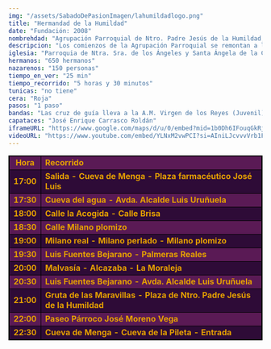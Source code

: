 ```yaml
---
img: "/assets/SabadoDePasionImagen/lahumildadlogo.png"
title: "Hermandad de la Humildad"
date: "Fundación: 2008"
nombrehdad: "Agrupación Parroquial de Ntro. Padre Jesús de la Humildad, Ntra. Sra. de los Ángeles y Santa Ángela de la Cruz."
descripcion: "Los comienzos de la Agrupación Parroquial se remontan a la creación de una Tertulia Cofrade denominada Asociación Cultural Tertulia Cofrade “La Espiga”. Dicha creación data su acta fundacional el 6 de febrero de 2008. El Domingo de Resurrección del año 2018, durante la Eucaristía, cuando se procedió a la lectura de la carta emitida por D. Marcelino Manzano Vilches, en la cual se nos nombraba Asociación de Fieles. El 29 de septiembre del mismo año, se realizó el traslado público de Ntro. Padre Jesús de la Humildad a la Parroquia de Ntra. Sra. de los Ángeles y Santa Ángela de la Cruz, recibiendo al Señor los feligreses y hermanos. Desde ese momento, la fuerte vinculación con la parroquia, las formaciones, la realización de los Cultos en honor y gloria a nuestro titular, han hecho posible que, el pasado 10 de febrero de 2023, se nos nombrará como la primera Agrupación Parroquial del barrio de Sevilla Este."
iglesia: "Parroquia de Ntra. Sra. de los Ángeles y Santa Ángela de la Cruz"
hermanos: "650 hermanos"
nazarenos: "150 personas"
tiempo_en_ver: "25 min"
tiempo_recorrido: "5 horas y 30 minutos"
tunicas: "no tiene"
cera: "Roja"
pasos: "1 paso"
bandas: "Las cruz de guía lleva a la A.M. Virgen de los Reyes (Juvenil) y el Misterio a la A.M. Ntra. Señora de la Encarnación (San Benito)"
capataces: "José Enrique Carrasco Roldán"
iframeURL: "https://www.google.com/maps/d/u/0/embed?mid=1b0Dh6IFouqGkRje74gi6RAgcrz_ud7c&ehbc=2E312F"
videoURL: "https://www.youtube.com/embed/YLNxM2vwPCI?si=AIniLJcvvvVrb1FB"
---
```


<table class="recorrido" style="width: 100%; border-collapse: collapse; text-align: left; border: 1px solid black;">
  <tbody>
    <tr style="background-color: #5a1a55; color: #e5a000; font-weight: bold;">
      <td style="border: 1px solid black; text-align: center;">Hora</td>
      <td style="border: 1px solid black;">Recorrido</td>
    </tr>
    <tr style="background-color: #2e0b37; color: #e5a000; font-weight: bold;">
      <td style="border: 1px solid black; text-align: center;">17:00</td>
      <td style="border: 1px solid black;">Salida - Cueva de Menga - Plaza farmacéutico José Luis</td>
    </tr>
    <tr style="background-color: #5a1a55; color: #e5a000; font-weight: bold;">
      <td style="border: 1px solid black; text-align: center;">17:30</td>
      <td style="border: 1px solid black;">Cueva del agua - Avda. Alcalde Luis Uruñuela</td>
    </tr>
    <tr style="background-color: #2e0b37; color: #e5a000; font-weight: bold;">
      <td style="border: 1px solid black; text-align: center;">18:00</td>
      <td style="border: 1px solid black;">Calle la Acogida - Calle Brisa</td>
    </tr>
    <tr style="background-color: #5a1a55; color: #e5a000; font-weight: bold;">
      <td style="border: 1px solid black; text-align: center;">18:30</td>
      <td style="border: 1px solid black;">Calle Milano plomizo</td>
    </tr>
    <tr style="background-color: #2e0b37; color: #e5a000; font-weight: bold;">
      <td style="border: 1px solid black; text-align: center;">19:00</td>
      <td style="border: 1px solid black;">Milano real - Milano perlado - Milano plomizo</td>
    </tr>
    <tr style="background-color: #5a1a55; color: #e5a000; font-weight: bold;">
      <td style="border: 1px solid black; text-align: center;">19:30</td>
      <td style="border: 1px solid black;">Luis Fuentes Bejarano - Palmeras Reales</td>
    </tr>
    <tr style="background-color: #2e0b37; color: #e5a000; font-weight: bold;">
      <td style="border: 1px solid black; text-align: center;">20:00</td>
      <td style="border: 1px solid black;">Malvasía - Alcazaba - La Moraleja</td>
    </tr>
    <tr style="background-color: #5a1a55; color: #e5a000; font-weight: bold;">
      <td style="border: 1px solid black; text-align: center;">20:30</td>
      <td style="border: 1px solid black;">Luis Fuentes Bejarano - Avda. Alcalde Luis Uruñuela</td>
    </tr>
    <tr style="background-color: #2e0b37; color: #e5a000; font-weight: bold;">
      <td style="border: 1px solid black; text-align: center;">21:00</td>
      <td style="border: 1px solid black;">Gruta de las Maravillas - Plaza de Ntro. Padre Jesús de la Humildad</td>
    </tr>
    <tr style="background-color: #5a1a55; color: #e5a000; font-weight: bold;">
      <td style="border: 1px solid black; text-align: center;">22:00</td>
      <td style="border: 1px solid black;">Paseo Párroco José Moreno Vega</td>
    </tr>
    <tr style="background-color: #2e0b37; color: #e5a000; font-weight: bold;">
      <td style="border: 1px solid black; text-align: center;">22:30</td>
      <td style="border: 1px solid black;">Cueva de Menga - Cueva de la Pileta - Entrada</td>
    </tr>
  </tbody>
</table>

